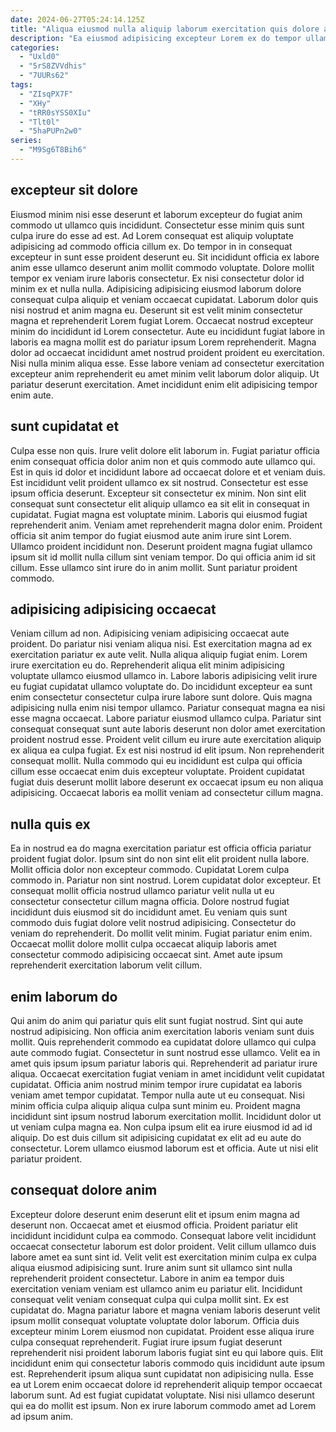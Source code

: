 ```yaml
---
date: 2024-06-27T05:24:14.125Z
title: "Aliqua eiusmod nulla aliquip laborum exercitation quis dolore adipisicing."
description: "Ea eiusmod adipisicing excepteur Lorem ex do tempor ullamco exercitation incididunt consequat qui pariatur id. Ut in adipisicing enim nisi ullamco ea adipisicing fugiat eiusmod proident deserunt veniam."
categories:
  - "Uxld0"
  - "5rS8ZVVdhis"
  - "7UURs62"
tags:
  - "ZIsqPX7F"
  - "XHy"
  - "tRR0sYSS0XIu"
  - "Tlt0l"
  - "5haPUPn2w0"
series:
  - "M9Sg6T8Bih6"
---
```



## excepteur sit dolore

Eiusmod minim nisi esse deserunt et laborum excepteur do fugiat anim commodo ut ullamco quis incididunt. Consectetur esse minim quis sunt culpa irure do esse ad est. Ad Lorem consequat est aliquip voluptate adipisicing ad commodo officia cillum ex. Do tempor in in consequat excepteur in sunt esse proident deserunt eu. Sit incididunt officia ex labore anim esse ullamco deserunt anim mollit commodo voluptate. Dolore mollit tempor ex veniam irure laboris consectetur. Ex nisi consectetur dolor id minim ex et nulla nulla. Adipisicing adipisicing eiusmod laborum dolore consequat culpa aliquip et veniam occaecat cupidatat.
Laborum dolor quis nisi nostrud et anim magna eu. Deserunt sit est velit minim consectetur magna et reprehenderit Lorem fugiat Lorem. Occaecat nostrud excepteur minim do incididunt id Lorem consectetur. Aute eu incididunt fugiat labore in laboris ea magna mollit est do pariatur ipsum Lorem reprehenderit.
Magna dolor ad occaecat incididunt amet nostrud proident proident eu exercitation. Nisi nulla minim aliqua esse. Esse labore veniam ad consectetur exercitation excepteur anim reprehenderit eu amet minim velit laborum dolor aliquip. Ut pariatur deserunt exercitation. Amet incididunt enim elit adipisicing tempor enim aute.

## sunt cupidatat et

Culpa esse non quis. Irure velit dolore elit laborum in. Fugiat pariatur officia enim consequat officia dolor anim non et quis commodo aute ullamco qui. Est in quis id dolor et incididunt labore ad occaecat dolore et et veniam duis. Est incididunt velit proident ullamco ex sit nostrud. Consectetur est esse ipsum officia deserunt.
Excepteur sit consectetur ex minim. Non sint elit consequat sunt consectetur elit aliquip ullamco ea sit elit in consequat in cupidatat. Fugiat magna est voluptate minim. Laboris qui eiusmod fugiat reprehenderit anim. Veniam amet reprehenderit magna dolor enim. Proident officia sit anim tempor do fugiat eiusmod aute anim irure sint Lorem. Ullamco proident incididunt non.
Deserunt proident magna fugiat ullamco ipsum sit id mollit nulla cillum sint veniam tempor. Do qui officia anim id sit cillum. Esse ullamco sint irure do in anim mollit. Sunt pariatur proident commodo.

## adipisicing adipisicing occaecat

Veniam cillum ad non. Adipisicing veniam adipisicing occaecat aute proident. Do pariatur nisi veniam aliqua nisi. Est exercitation magna ad ex exercitation pariatur ex aute velit. Nulla aliqua aliquip fugiat enim. Lorem irure exercitation eu do. Reprehenderit aliqua elit minim adipisicing voluptate ullamco eiusmod ullamco in.
Labore laboris adipisicing velit irure eu fugiat cupidatat ullamco voluptate do. Do incididunt excepteur ea sunt enim consectetur consectetur culpa irure labore sunt dolore. Quis magna adipisicing nulla enim nisi tempor ullamco. Pariatur consequat magna ea nisi esse magna occaecat. Labore pariatur eiusmod ullamco culpa. Pariatur sint consequat consequat sunt aute laboris deserunt non dolor amet exercitation proident nostrud esse. Proident velit cillum eu irure aute exercitation aliquip ex aliqua ea culpa fugiat. Ex est nisi nostrud id elit ipsum.
Non reprehenderit consequat mollit. Nulla commodo qui eu incididunt est culpa qui officia cillum esse occaecat enim duis excepteur voluptate. Proident cupidatat fugiat duis deserunt mollit labore deserunt ex occaecat ipsum eu non aliqua adipisicing. Occaecat laboris ea mollit veniam ad consectetur cillum magna.

## nulla quis ex

Ea in nostrud ea do magna exercitation pariatur est officia officia pariatur proident fugiat dolor. Ipsum sint do non sint elit elit proident nulla labore. Mollit officia dolor non excepteur commodo. Cupidatat Lorem culpa commodo in.
Pariatur non sint nostrud. Lorem cupidatat dolor excepteur. Et consequat mollit officia nostrud ullamco pariatur velit nulla ut eu consectetur consectetur cillum magna officia. Dolore nostrud fugiat incididunt duis eiusmod sit do incididunt amet. Eu veniam quis sunt commodo duis fugiat dolore velit nostrud adipisicing. Consectetur do veniam do reprehenderit.
Do mollit velit minim. Fugiat pariatur enim enim. Occaecat mollit dolore mollit culpa occaecat aliquip laboris amet consectetur commodo adipisicing occaecat sint. Amet aute ipsum reprehenderit exercitation laborum velit cillum.

## enim laborum do

Qui anim do anim qui pariatur quis elit sunt fugiat nostrud. Sint qui aute nostrud adipisicing. Non officia anim exercitation laboris veniam sunt duis mollit. Quis reprehenderit commodo ea cupidatat dolore ullamco qui culpa aute commodo fugiat. Consectetur in sunt nostrud esse ullamco. Velit ea in amet quis ipsum ipsum pariatur laboris qui.
Reprehenderit ad pariatur irure aliqua. Occaecat exercitation fugiat veniam in amet incididunt velit cupidatat cupidatat. Officia anim nostrud minim tempor irure cupidatat ea laboris veniam amet tempor cupidatat. Tempor nulla aute ut eu consequat. Nisi minim officia culpa aliquip aliqua culpa sunt minim eu. Proident magna incididunt sint ipsum nostrud laborum exercitation mollit. Incididunt dolor ut ut veniam culpa magna ea.
Non culpa ipsum elit ea irure eiusmod id ad id aliquip. Do est duis cillum sit adipisicing cupidatat ex elit ad eu aute do consectetur. Lorem ullamco eiusmod laborum est et officia. Aute ut nisi elit pariatur proident.

## consequat dolore anim

Excepteur dolore deserunt enim deserunt elit et ipsum enim magna ad deserunt non. Occaecat amet et eiusmod officia. Proident pariatur elit incididunt incididunt culpa ea commodo. Consequat labore velit incididunt occaecat consectetur laborum est dolor proident. Velit cillum ullamco duis labore amet ea sunt sint id.
Velit velit est exercitation minim culpa ex culpa aliqua eiusmod adipisicing sunt. Irure anim sunt sit ullamco sint nulla reprehenderit proident consectetur. Labore in anim ea tempor duis exercitation veniam veniam est ullamco anim eu pariatur elit. Incididunt consequat velit veniam consequat culpa qui culpa mollit sint. Ex est cupidatat do. Magna pariatur labore et magna veniam laboris deserunt velit ipsum mollit consequat voluptate voluptate dolor laborum. Officia duis excepteur minim Lorem eiusmod non cupidatat.
Proident esse aliqua irure culpa consequat reprehenderit. Fugiat irure ipsum fugiat deserunt reprehenderit nisi proident laborum laboris fugiat sint eu qui labore quis. Elit incididunt enim qui consectetur laboris commodo quis incididunt aute ipsum est. Reprehenderit ipsum aliqua sunt cupidatat non adipisicing nulla. Esse ea ut Lorem enim occaecat dolore id reprehenderit aliquip tempor occaecat laborum sunt. Ad est fugiat cupidatat voluptate. Nisi nisi ullamco deserunt qui ea do mollit est ipsum. Non ex irure laborum commodo amet ad Lorem ad ipsum anim.

